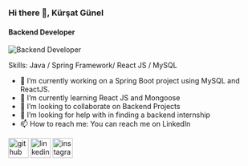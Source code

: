 ### Hi there 👋, Kürşat Günel
#### Backend Developer
![Backend Developer](https://i.hizliresim.com/2fp6vxn.png)

Skills: Java / Spring Framework/ React JS / MySQL

- 🔭 I’m currently working on a Spring Boot project using MySQL and ReactJS. 
- 🌱 I’m currently learning React JS and Mongoose 
- 👯 I’m looking to collaborate on Backend Projects 
- 🤔 I’m looking for help with in finding a backend internship 
- 📫 How to reach me: You can reach me on LinkedIn 


[<img src='https://cdn.jsdelivr.net/npm/simple-icons@3.0.1/icons/github.svg' alt='github' height='40'>](https://github.com/kursatgunel)  [<img src='https://cdn.jsdelivr.net/npm/simple-icons@3.0.1/icons/linkedin.svg' alt='linkedin' height='40'>](https://www.linkedin.com/in/kursatgunel/)  [<img src='https://cdn.jsdelivr.net/npm/simple-icons@3.0.1/icons/instagram.svg' alt='instagram' height='40'>](https://www.instagram.com/kursatgnl/)  

